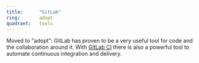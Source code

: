 ```yaml
---
title:      "GitLab"
ring:       adopt
quadrant:   tools
---
```


Moved to "adopt": GitLab has proven to be a very useful tool for code and the collaboration around it.
With [GitLab CI](/tools/gitlab-ci.html) there is also a powerful tool to automate continuous integration and delivery.
